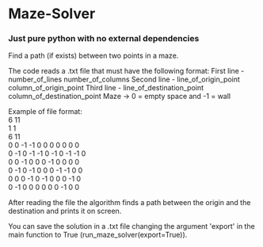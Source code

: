 # Maze-Solver
### Just pure python with no external dependencies

Find a path (if exists) between two points in a maze.

The code reads a .txt file that must have the following format:
First line - number_of_lines number_of_columns
Second line - line_of_origin_point column_of_origin_point
Third line - line_of_destination_point column_of_destination_point
Maze -> 0 = empty space and -1 = wall

Example of file format:  
    6  11  
    1  1  
    6  11  
    0  0 -1 -1  0  0  0  0  0  0  0  
    0 -1  0 -1 -1  0 -1  0 -1 -1  0  
    0  0 -1  0  0  0 -1  0  0  0  0  
    0 -1  0 -1  0  0  0 -1 -1  0  0  
    0  0  0 -1  0 -1  0  0  0 -1  0  
    0 -1  0  0  0  0  0  0 -1  0  0  
    
After reading the file the algorithm finds a path between
the origin and the destination and prints it on screen.

You can save the solution in a .txt file changing the argument
'export' in the main function to True (run_maze_solver(export=True)).
